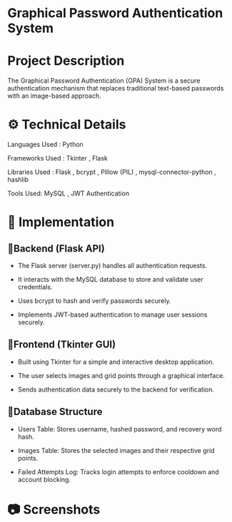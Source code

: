 # Graphical Password Authentication System
# Project Description 
 The Graphical Password Authentication (GPA) System is a secure authentication mechanism that replaces traditional text-based passwords with an image-based approach. 
# ⚙️ Technical Details
 Languages Used : Python


Frameworks Used : Tkinter , Flask 


Libraries Used : Flask , bcrypt , Pillow (PIL) , mysql-connector-python , hashlib 


Tools Used: MySQL , JWT Authentication

# 🚀 Implementation 
## 🔸Backend (Flask API)
 * The Flask server (server.py) handles all authentication requests.

 * It interacts with the MySQL database to store and validate user credentials.

 * Uses bcrypt to hash and verify passwords securely.

 * Implements JWT-based authentication to manage user sessions securely.

## 🔸Frontend (Tkinter GUI)

 * Built using Tkinter for a simple and interactive desktop application.

 * The user selects images and grid points through a graphical interface.

 * Sends authentication data securely to the backend for verification.


## 🔸Database Structure

 * Users Table: Stores username, hashed password, and recovery word hash.

 * Images Table: Stores the selected images and their respective grid points.

 * Failed Attempts Log: Tracks login attempts to enforce cooldown and account blocking.

# 📷 Screenshots 

